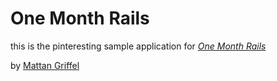 # One Month Rails

this is the pinteresting sample application for [*One Month Rails*](http://onemonthrails.com)

by [Mattan Griffel](http://mattangriffel.com)